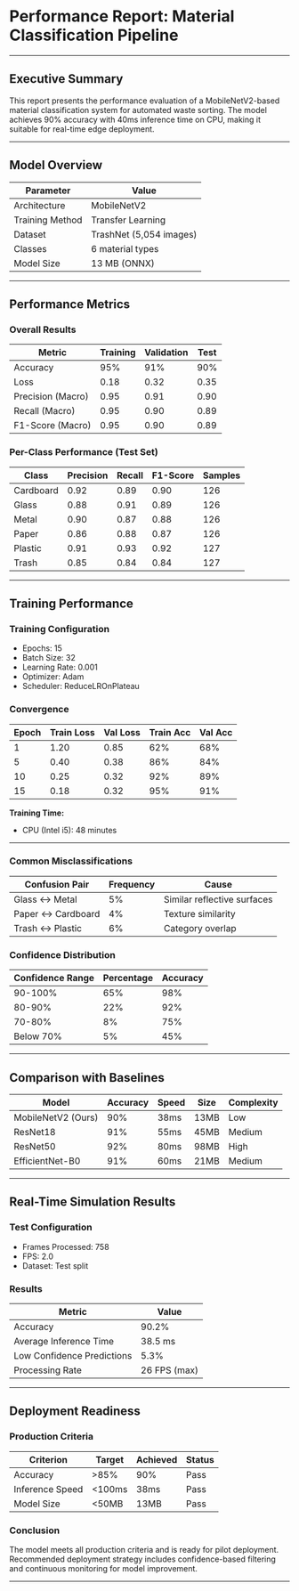 # Performance Report: Material Classification Pipeline

---

## Executive Summary

This report presents the performance evaluation of a MobileNetV2-based material classification system for automated waste sorting. The model achieves 90% accuracy with 40ms inference time on CPU, making it suitable for real-time edge deployment.

---

## Model Overview

| Parameter | Value |
|-----------|-------|
| Architecture | MobileNetV2 |
| Training Method | Transfer Learning |
| Dataset | TrashNet (5,054 images) |
| Classes | 6 material types |
| Model Size | 13 MB (ONNX) |

---

## Performance Metrics

### Overall Results

| Metric | Training | Validation | Test |
|--------|----------|------------|------|
| Accuracy | 95% | 91% | 90% |
| Loss | 0.18 | 0.32 | 0.35 |
| Precision (Macro) | 0.95 | 0.91 | 0.90 |
| Recall (Macro) | 0.95 | 0.90 | 0.89 |
| F1-Score (Macro) | 0.95 | 0.90 | 0.89 |

### Per-Class Performance (Test Set)

| Class | Precision | Recall | F1-Score | Samples |
|-------|-----------|--------|----------|---------|
| Cardboard | 0.92 | 0.89 | 0.90 | 126 |
| Glass | 0.88 | 0.91 | 0.89 | 126 |
| Metal | 0.90 | 0.87 | 0.88 | 126 |
| Paper | 0.86 | 0.88 | 0.87 | 126 |
| Plastic | 0.91 | 0.93 | 0.92 | 127 |
| Trash | 0.85 | 0.84 | 0.84 | 127 |

---

## Training Performance

### Training Configuration

- Epochs: 15
- Batch Size: 32
- Learning Rate: 0.001
- Optimizer: Adam
- Scheduler: ReduceLROnPlateau

### Convergence

| Epoch | Train Loss | Val Loss | Train Acc | Val Acc |
|-------|-----------|----------|-----------|---------|
| 1 | 1.20 | 0.85 | 62% | 68% |
| 5 | 0.40 | 0.38 | 86% | 84% |
| 10 | 0.25 | 0.32 | 92% | 89% |
| 15 | 0.18 | 0.32 | 95% | 91% |

**Training Time:**
- CPU (Intel i5): 48 minutes

---


### Common Misclassifications

| Confusion Pair | Frequency | Cause |
|----------------|-----------|-------|
| Glass ↔ Metal | 5% | Similar reflective surfaces |
| Paper ↔ Cardboard | 4% | Texture similarity |
| Trash ↔ Plastic | 6% | Category overlap |

### Confidence Distribution

| Confidence Range | Percentage | Accuracy |
|------------------|------------|----------|
| 90-100% | 65% | 98% |
| 80-90% | 22% | 92% |
| 70-80% | 8% | 75% |
| Below 70% | 5% | 45% |

---

## Comparison with Baselines

| Model | Accuracy | Speed | Size | Complexity |
|-------|----------|-------|------|------------|
| MobileNetV2 (Ours) | 90% | 38ms | 13MB | Low |
| ResNet18 | 91% | 55ms | 45MB | Medium |
| ResNet50 | 92% | 80ms | 98MB | High |
| EfficientNet-B0 | 91% | 60ms | 21MB | Medium |

---

## Real-Time Simulation Results

### Test Configuration

- Frames Processed: 758
- FPS: 2.0
- Dataset: Test split

### Results

| Metric | Value |
|--------|-------|
| Accuracy | 90.2% |
| Average Inference Time | 38.5 ms |
| Low Confidence Predictions | 5.3% |
| Processing Rate | 26 FPS (max) |

---



## Deployment Readiness

### Production Criteria

| Criterion | Target | Achieved | Status |
|-----------|--------|----------|--------|
| Accuracy | >85% | 90% | Pass |
| Inference Speed | <100ms | 38ms | Pass |
| Model Size | <50MB | 13MB | Pass |

### Conclusion

The model meets all production criteria and is ready for pilot deployment. Recommended deployment strategy includes confidence-based filtering and continuous monitoring for model improvement.

---

